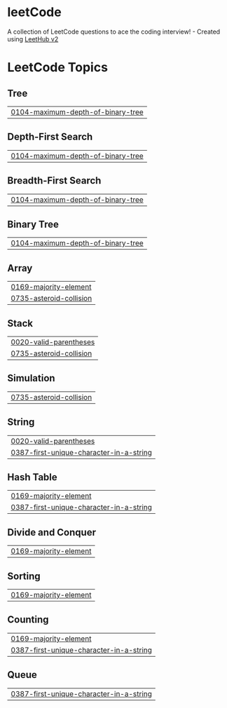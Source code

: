 # leetCode
A collection of LeetCode questions to ace the coding interview! - Created using [LeetHub v2](https://github.com/arunbhardwaj/LeetHub-2.0)

<!---LeetCode Topics Start-->
# LeetCode Topics
## Tree
|  |
| ------- |
| [0104-maximum-depth-of-binary-tree](https://github.com/smee6/leetCode/tree/master/0104-maximum-depth-of-binary-tree) |
## Depth-First Search
|  |
| ------- |
| [0104-maximum-depth-of-binary-tree](https://github.com/smee6/leetCode/tree/master/0104-maximum-depth-of-binary-tree) |
## Breadth-First Search
|  |
| ------- |
| [0104-maximum-depth-of-binary-tree](https://github.com/smee6/leetCode/tree/master/0104-maximum-depth-of-binary-tree) |
## Binary Tree
|  |
| ------- |
| [0104-maximum-depth-of-binary-tree](https://github.com/smee6/leetCode/tree/master/0104-maximum-depth-of-binary-tree) |
## Array
|  |
| ------- |
| [0169-majority-element](https://github.com/smee6/leetCode/tree/master/0169-majority-element) |
| [0735-asteroid-collision](https://github.com/smee6/leetCode/tree/master/0735-asteroid-collision) |
## Stack
|  |
| ------- |
| [0020-valid-parentheses](https://github.com/smee6/leetCode/tree/master/0020-valid-parentheses) |
| [0735-asteroid-collision](https://github.com/smee6/leetCode/tree/master/0735-asteroid-collision) |
## Simulation
|  |
| ------- |
| [0735-asteroid-collision](https://github.com/smee6/leetCode/tree/master/0735-asteroid-collision) |
## String
|  |
| ------- |
| [0020-valid-parentheses](https://github.com/smee6/leetCode/tree/master/0020-valid-parentheses) |
| [0387-first-unique-character-in-a-string](https://github.com/smee6/leetCode/tree/master/0387-first-unique-character-in-a-string) |
## Hash Table
|  |
| ------- |
| [0169-majority-element](https://github.com/smee6/leetCode/tree/master/0169-majority-element) |
| [0387-first-unique-character-in-a-string](https://github.com/smee6/leetCode/tree/master/0387-first-unique-character-in-a-string) |
## Divide and Conquer
|  |
| ------- |
| [0169-majority-element](https://github.com/smee6/leetCode/tree/master/0169-majority-element) |
## Sorting
|  |
| ------- |
| [0169-majority-element](https://github.com/smee6/leetCode/tree/master/0169-majority-element) |
## Counting
|  |
| ------- |
| [0169-majority-element](https://github.com/smee6/leetCode/tree/master/0169-majority-element) |
| [0387-first-unique-character-in-a-string](https://github.com/smee6/leetCode/tree/master/0387-first-unique-character-in-a-string) |
## Queue
|  |
| ------- |
| [0387-first-unique-character-in-a-string](https://github.com/smee6/leetCode/tree/master/0387-first-unique-character-in-a-string) |
<!---LeetCode Topics End-->